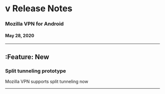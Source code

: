 # v<version number> Release Notes

### Mozilla VPN for Android

#### May 28, 2020

---

## :Feature: New

### Split tunneling prototype

Mozilla VPN supports split tunneling now

---
